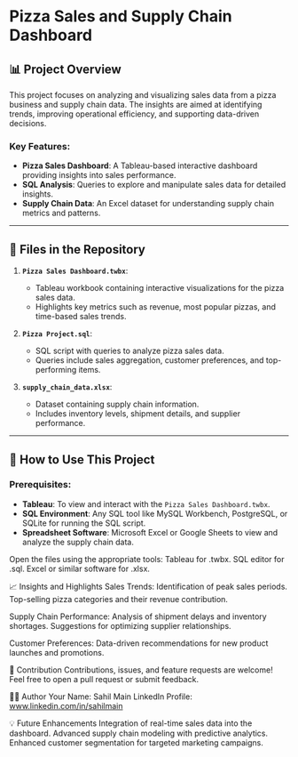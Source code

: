# Pizza Sales and Supply Chain Dashboard

## 📊 Project Overview
This project focuses on analyzing and visualizing sales data from a pizza business and supply chain data. The insights are aimed at identifying trends, improving operational efficiency, and supporting data-driven decisions.

### Key Features:
- **Pizza Sales Dashboard**: A Tableau-based interactive dashboard providing insights into sales performance.
- **SQL Analysis**: Queries to explore and manipulate sales data for detailed insights.
- **Supply Chain Data**: An Excel dataset for understanding supply chain metrics and patterns.

---

## 📁 Files in the Repository

1. **`Pizza Sales Dashboard.twbx`**:
   - Tableau workbook containing interactive visualizations for the pizza sales data.
   - Highlights key metrics such as revenue, most popular pizzas, and time-based sales trends.

2. **`Pizza Project.sql`**:
   - SQL script with queries to analyze pizza sales data.
   - Queries include sales aggregation, customer preferences, and top-performing items.

3. **`supply_chain_data.xlsx`**:
   - Dataset containing supply chain information.
   - Includes inventory levels, shipment details, and supplier performance.

---

## 🚀 How to Use This Project

### Prerequisites:
- **Tableau**: To view and interact with the `Pizza Sales Dashboard.twbx`.
- **SQL Environment**: Any SQL tool like MySQL Workbench, PostgreSQL, or SQLite for running the SQL script.
- **Spreadsheet Software**: Microsoft Excel or Google Sheets to view and analyze the supply chain data.




Open the files using the appropriate tools:
Tableau for .twbx.
SQL editor for .sql.
Excel or similar software for .xlsx.

📈 Insights and Highlights
Sales Trends:
Identification of peak sales periods.
Top-selling pizza categories and their revenue contribution.

Supply Chain Performance:
Analysis of shipment delays and inventory shortages.
Suggestions for optimizing supplier relationships.

Customer Preferences:
Data-driven recommendations for new product launches and promotions.

🤝 Contribution
Contributions, issues, and feature requests are welcome! Feel free to open a pull request or submit feedback.

👩‍💻 Author
Your Name: Sahil Main
LinkedIn Profile: www.linkedin.com/in/sahilmain

💡 Future Enhancements
Integration of real-time sales data into the dashboard.
Advanced supply chain modeling with predictive analytics.
Enhanced customer segmentation for targeted marketing campaigns.
